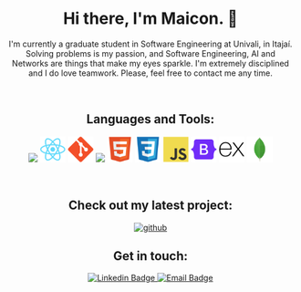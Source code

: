 <h1 align="center"> Hi there, I'm Maicon. 👋 </h1>

<p align="center">I'm currently a graduate student in Software Engineering at Univali, in Itajaí. Solving problems is my passion, and Software Engineering, AI and Networks are things that make my eyes sparkle. I'm extremely disciplined and I do love teamwork. Please, feel free to contact me any time.</p>

<br>

<h2 align="center"> Languages and Tools: </h2>



<p align="center">
  <img width="44px" src="https://i.imgur.com/BgjSjn9.png">
  <img width="45px" src="https://raw.githubusercontent.com/devicons/devicon/c5378d6c2510ffa0b3e4475af95618a8048d6cf1/icons/react/react-original.svg"
  <img width="45px" src="https://raw.githubusercontent.com/devicons/devicon/c5378d6c2510ffa0b3e4475af95618a8048d6cf1/icons/nodejs/nodejs-original.svg">
  <img width="45px" src="https://raw.githubusercontent.com/devicons/devicon/c5378d6c2510ffa0b3e4475af95618a8048d6cf1/icons/git/git-original.svg">
  <img width="45px" src="https://upload.wikimedia.org/wikipedia/commons/thumb/9/9a/Visual_Studio_Code_1.35_icon.svg/1024px-Visual_Studio_Code_1.35_icon.svg.png">
  <img width="45px" src="https://raw.githubusercontent.com/devicons/devicon/c5378d6c2510ffa0b3e4475af95618a8048d6cf1/icons/html5/html5-original.svg">
  <img width="45px" src="https://raw.githubusercontent.com/devicons/devicon/master/icons/css3/css3-original.svg">
  <img width="45px" src="https://raw.githubusercontent.com/devicons/devicon/master/icons/javascript/javascript-original.svg">
  <img width="45px" src="https://raw.githubusercontent.com/devicons/devicon/master/icons/bootstrap/bootstrap-plain.svg">
  <img width="45px" src="https://raw.githubusercontent.com/devicons/devicon/master/icons/express/express-original.svg">
  <img width="45px" src="https://raw.githubusercontent.com/devicons/devicon/master/icons/mongodb/mongodb-original.svg">
</p>

<br>
  

<h2 align="center">Check out my latest project:</h2>

<p align="center">
  <a target="_blank" href="https://github.com/Polymathing/Full-Stack-Web-Development-Bootcamp">
  <img src='https://cdn.jsdelivr.net/npm/simple-icons@3.0.1/icons/github.svg' alt='github' height='40'>
  </a>
</p>

<h2 align="center">Get in touch:</h2>


<p align="center">
<a target="_blank" href="https://www.linkedin.com/in/maiconr">
<img src="https://img.shields.io/badge/-maicon%20rodrigues-black?style=for-the-badge&logo=Linkedin&logoColor=white&link=https://www.linkedin.com/in/maiconr" alt="Linkedin Badge">
</a>
<a target="_blank" href="mailto:maiconrodriguessc@gmail.com">
<img src="https://img.shields.io/badge/-gmail-black?&style=for-the-badge&logo=Gmail&logoColor=white&link=maito:maiconrodriguessc@gmail.com" alt="Email Badge">
</a>

</p>

<br>
